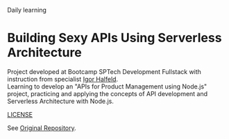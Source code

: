 Daily learning

# Building Sexy APIs Using Serverless Architecture

Project developed at Bootcamp SPTech Development Fullstack with instruction from specialist [Igor Halfeld](https://github.com/IgorHalfeld "Igor Halfeld").</br>
Learning to develop an "APIs for Product Management using Node.js" project, practicing and applying the concepts of API development and Serverless Architecture with Node.js.

[LICENSE](./LICENSE)

See [Original Repository](https://github.com/IgorHalfeld/digital-innovation-one-demo).

